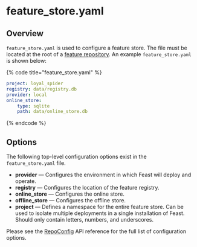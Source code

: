 # feature\_store.yaml

## Overview

`feature_store.yaml` is used to configure a feature store. The file must be located at the root of a [feature repository](./). An example `feature_store.yaml` is shown below:

{% code title="feature\_store.yaml" %}
```yaml
project: loyal_spider
registry: data/registry.db
provider: local
online_store:
    type: sqlite
    path: data/online_store.db
```
{% endcode %}

## Options

The following top-level configuration options exist in the `feature_store.yaml` file.

* **provider**  — Configures the environment in which Feast will deploy and operate.
* **registry** — Configures the location of the feature registry.
* **online\_store** — Configures the online store.
* **offline\_store** — Configures the offline store.
* **project** — Defines a namespace for the entire feature store. Can be used to isolate multiple deployments in a single installation of Feast. Should only contain letters, numbers, and underscores.

Please see the [RepoConfig](https://rtd.feast.dev/en/latest/#feast.repo_config.RepoConfig) API reference for the full list of configuration options.

